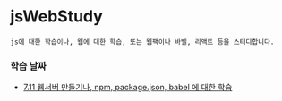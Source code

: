 # jsWebStudy

```
js에 대한 학습이나, 웹에 대한 학습, 또는 웹팩이나 바벨, 리액트 등을 스터디합니다.
```

### 학습 날짜

- [7.11 웹서버 만들기나, npm, package.json, babel 에 대한 학습](./7.11)

